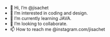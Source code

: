- 👋 Hi, I’m @jisachet
- 👀 I’m interested in coding and design.
- 🌱 I’m currently learning JAVA.
- 💞️ I’m looking to collaborate.
- 📫 How to reach me @instagram.com/jisachet

<!---
jisachet/jisachet is a ✨ special ✨ repository because its `README.md` (this file) appears on your GitHub profile.
You can click the Preview link to take a look at your changes.
--->
